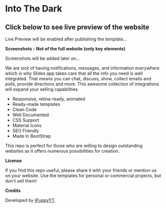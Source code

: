 # Into The Dark

## Click below to see live preview of the website
Live Preview will be enabled after publishing the template...
<!---
[![](https://i.imgur.com/FtKWFCq.png)](https://into-the-dark.pages.dev/) --->

<!---
## Deploy to Repl.it
[![Run on Repl.it](https://replit.com/badge/github/ipuppyyt/Into-The-Dark)](https://replit.com/github/ipuppyyt/Into-The-Dark) --->

**Screenshots - Not of the full website (only key elements)**

 Screenshots will be added later on...

<!---
![Website template](https://i.imgur.com/mjxF9on.png)

![Website template](https://i.imgur.com/DREfgh3.png)

![Website template](https://i.imgur.com/DJybArQ.png)

**Make Websites With Fully Integrated Info** --->


We are sick of having notifications, messages, and information everywhere which is why Slides app takes care that all the info you need is well integrated. That means you can chat, discuss, show, collect emails and polls, provide directions and more. This awesome collection of integrations will expand your selling capabilities.

 -  Responsive, retina-ready, animated
 -  Ready-made templates
 -  Clean Code
 -  Well Documented
 -  CSS Support
 -  Material Icons
 -  SEO Friendly
 -  Made In BootStrap

This repo is perfect for those who are willing to design outstanding websites as it offers numerous possibilities for creation.

**License**

If you find this repo useful, please share it with your friends or mention us on your website. Use the templates for personal or commercial projects, but don't sell them!

**Credits**

Developed by [iPuppyYT](https://ipuppytech.tk/).
